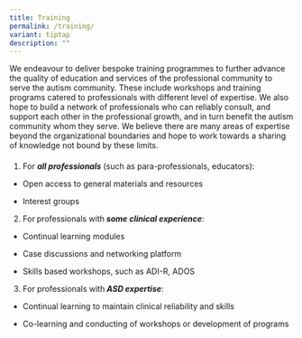 ```yaml
---
title: Training
permalink: /training/
variant: tiptap
description: ""
---
```

<p>We endeavour to deliver bespoke training programmes to further advance
the quality of education and services of the professional community to
serve the autism community. These include workshops and training programs
catered to professionals with different level of expertise. We also hope
to build a network of professionals who can reliably consult, and support
each other in the professional growth, and in turn benefit the autism community
whom they serve. We believe there are many areas of expertise beyond the
organizational boundaries and hope to work towards a sharing of knowledge
not bound by these limits.</p>
<h4></h4>
<ol data-tight="true" class="tight">
<li>
<p>For <strong><em>all professionals</em></strong> (such as para-professionals,
educators):</p>
</li>
</ol>
<ul data-tight="true" class="tight">
<li>
<p>Open access to general materials and resources</p>
</li>
<li>
<p>Interest groups</p>
</li>
</ul>
<ol start="2" data-tight="true" class="tight">
<li>
<p>For<strong><em> </em></strong>professionals with<strong><em> some clinical experience</em></strong>:</p>
</li>
</ol>
<ul data-tight="true" class="tight">
<li>
<p>Continual learning modules</p>
</li>
<li>
<p>Case discussions and networking platform</p>
</li>
<li>
<p>Skills based workshops, such as ADI-R, ADOS</p>
</li>
</ul>
<ol start="3" data-tight="true" class="tight">
<li>
<p>For professionals with<strong><em> ASD expertise</em></strong>:</p>
</li>
</ol>
<ul data-tight="true" class="tight">
<li>
<p>Continual learning to maintain clinical reliability and skills</p>
</li>
<li>
<p>Co-learning and conducting of workshops or development of programs</p>
</li>
</ul>
<p></p>
